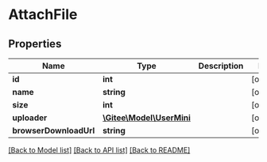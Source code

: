 # AttachFile

## Properties

Name | Type | Description | Notes
------------ | ------------- | ------------- | -------------
**id** | **int** |  | [optional] 
**name** | **string** |  | [optional] 
**size** | **int** |  | [optional] 
**uploader** | [**\Gitee\Model\UserMini**](UserMini.md) |  | [optional] 
**browserDownloadUrl** | **string** |  | [optional] 

[[Back to Model list]](../../README.md#documentation-for-models) [[Back to API list]](../../README.md#documentation-for-api-endpoints) [[Back to README]](../../README.md)


